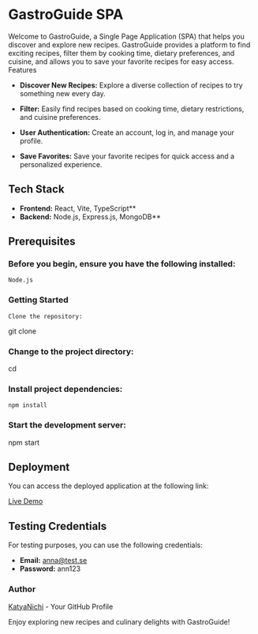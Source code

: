 # GastroGuide SPA

Welcome to GastroGuide, a Single Page Application (SPA) that helps you discover and explore new recipes. GastroGuide provides a platform to find exciting recipes, filter them by cooking time, dietary preferences, and cuisine, and allows you to save your favorite recipes for easy access.
Features

- **Discover New Recipes:** Explore a diverse collection of recipes to try something new every day.

- **Filter:**  Easily find recipes based on cooking time, dietary restrictions, and cuisine preferences.

- **User Authentication:** Create an account, log in, and manage your profile.

- **Save Favorites:** Save your favorite recipes for quick access and a personalized experience.

## Tech Stack

 - **Frontend:** React, Vite, TypeScript** 
 - **Backend:** Node.js, Express.js, MongoDB** 

## Prerequisites

### Before you begin, ensure you have the following installed:

    Node.js

### Getting Started

    Clone the repository:

git clone 

### Change to the project directory:

cd 

### Install project dependencies:

    npm install
### Start the development server:

npm start


## Deployment

You can access the deployed application at the following link:

[Live Demo](https://goldfish-app-uji6v.ondigitalocean.app/)

## Testing Credentials

For testing purposes, you can use the following credentials:

- **Email:** anna@test.se
- **Password:** ann123

### Author

[KatyaNichi](https://github.com/KatyaNichi) - Your GitHub Profile


Enjoy exploring new recipes and culinary delights with GastroGuide!